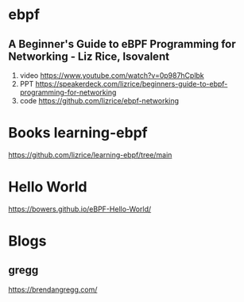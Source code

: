 # ebpf



##  A Beginner's Guide to eBPF Programming for Networking - Liz Rice, Isovalent 
1.  video  https://www.youtube.com/watch?v=0p987hCplbk   
2.  PPT    https://speakerdeck.com/lizrice/beginners-guide-to-ebpf-programming-for-networking
3.  code   https://github.com/lizrice/ebpf-networking   
    




#  Books learning-ebpf
https://github.com/lizrice/learning-ebpf/tree/main       

# Hello World
https://bowers.github.io/eBPF-Hello-World/



# Blogs
## gregg
https://brendangregg.com/    
